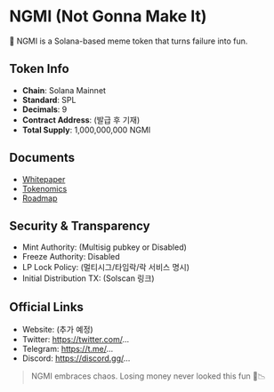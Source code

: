 # NGMI (Not Gonna Make It)

🚀 NGMI is a Solana-based meme token that turns failure into fun.

## Token Info
- **Chain**: Solana Mainnet
- **Standard**: SPL
- **Decimals**: 9
- **Contract Address**: (발급 후 기재)
- **Total Supply**: 1,000,000,000 NGMI

## Documents
- [Whitepaper](./docs/WHITEPAPER.md)
- [Tokenomics](./docs/TOKENOMICS.md)
- [Roadmap](./docs/ROADMAP.md)

## Security & Transparency
- Mint Authority: (Multisig pubkey or Disabled)
- Freeze Authority: Disabled
- LP Lock Policy: (멀티시그/타임락/락 서비스 명시)
- Initial Distribution TX: (Solscan 링크)

## Official Links
- Website: (추가 예정)
- Twitter: https://twitter.com/...
- Telegram: https://t.me/...
- Discord: https://discord.gg/...

> NGMI embraces chaos. Losing money never looked this fun 🤡📉

